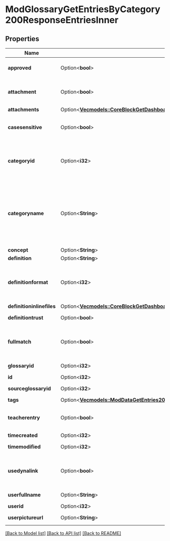 # ModGlossaryGetEntriesByCategory200ResponseEntriesInner

## Properties

Name | Type | Description | Notes
------------ | ------------- | ------------- | -------------
**approved** | Option<**bool**> | Whether the entry was approved | [optional]
**attachment** | Option<**bool**> | Whether or not the entry has attachments | [optional]
**attachments** | Option<[**Vec<models::CoreBlockGetDashboardBlocks200ResponseBlocksInnerContentsFilesInner>**](core_block_get_dashboard_blocks_200_response_blocks_inner_contents_files_inner.md)> |  | [optional]
**casesensitive** | Option<**bool**> | When true, the matching is case sensitive | [optional]
**categoryid** | Option<**i32**> | The category ID. This may be '-1' when the entry is not categorised | [optional][default to -1]
**categoryname** | Option<**String**> | The category name. May be empty when the entry is not categorised, or the request was limited to one category. | [optional][default to ]
**concept** | Option<**String**> | The concept | [optional]
**definition** | Option<**String**> | The definition | [optional]
**definitionformat** | Option<**i32**> | definition format (1 = HTML, 0 = MOODLE, 2 = PLAIN, or 4 = MARKDOWN) | [optional]
**definitioninlinefiles** | Option<[**Vec<models::CoreBlockGetDashboardBlocks200ResponseBlocksInnerContentsFilesInner>**](core_block_get_dashboard_blocks_200_response_blocks_inner_contents_files_inner.md)> |  | [optional]
**definitiontrust** | Option<**bool**> | The definition trust flag | [optional]
**fullmatch** | Option<**bool**> | When true, the matching is done on full words only | [optional]
**glossaryid** | Option<**i32**> | The glossary ID | [optional]
**id** | Option<**i32**> | The entry ID | [optional]
**sourceglossaryid** | Option<**i32**> | The source glossary ID | [optional]
**tags** | Option<[**Vec<models::ModDataGetEntries200ResponseEntriesInnerTagsInner>**](mod_data_get_entries_200_response_entries_inner_tags_inner.md)> |  | [optional]
**teacherentry** | Option<**bool**> | The entry was created by a teacher, or equivalent. | [optional]
**timecreated** | Option<**i32**> | Time created | [optional]
**timemodified** | Option<**i32**> | Time modified | [optional]
**usedynalink** | Option<**bool**> | Whether the concept should be automatically linked | [optional]
**userfullname** | Option<**String**> | Author full name | [optional]
**userid** | Option<**i32**> | Author ID | [optional]
**userpictureurl** | Option<**String**> | Author picture | [optional]

[[Back to Model list]](../README.md#documentation-for-models) [[Back to API list]](../README.md#documentation-for-api-endpoints) [[Back to README]](../README.md)


